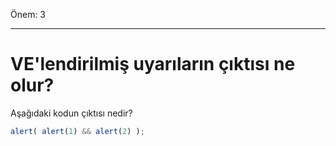 Önem: 3

---

# VE'lendirilmiş uyarıların çıktısı ne olur?

Aşağıdaki kodun çıktısı nedir?

```js
alert( alert(1) && alert(2) );
```

